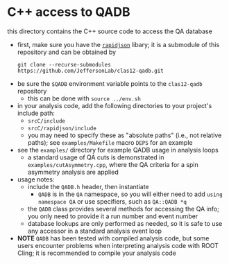 # C++ access to QADB

this directory contains the C++ source code to access the QA database

- first, make sure you have the
  [`rapidjson`](https://github.com/Tencent/rapidjson/) libary; 
  it is a submodule of this repository and can be obtained by
  ```
  git clone --recurse-submodules https://github.com/JeffersonLab/clas12-qadb.git
  ```
- be sure the `$QADB` environment variable points to the `clas12-qadb` repository
  - this can be done with `source ../env.sh`
- in your analysis code, add the following directories to your project's include path:
  - `srcC/include` 
  - `srcC/rapidjson/include`
  - you may need to specify these as "absolute paths" (i.e., not relative paths); see
    `examples/Makefile` macro `DEPS` for an example
- see the `examples/` directory for example QADB usage in analysis loops
  - a standard usage of QA cuts is demonstrated in
    `examples/cutAsymmetry.cpp`, where the QA criteria for a spin asymmetry
    analysis are applied
- usage notes:
  - include the `QADB.h` header, then instantiate
    - `QADB` is in the `QA` namespace, so you will either need to add 
      `using namespace QA` or use specifiers, such as `QA::QADB *q`
  - the `QADB` class provides several methods for accessing the QA info;
    you only need to provide it a run number and event number
  - database lookups are only performed as needed, so it is safe to
    use any accessor in a standard analysis event loop
- **NOTE** `QADB` has been tested with compiled analysis code, but some users
  encounter problems when interpreting analysis code with ROOT Cling; it is 
  recommended to compile your analysis code
